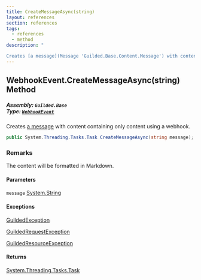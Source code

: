 ```yaml
---
title: CreateMessageAsync(string)
layout: references
section: references
tags:
  - references
  - method
description: "

Creates [a message](Message 'Guilded.Base.Content.Message') with content containing only content using a webhook."
---
```


## WebhookEvent.CreateMessageAsync(string) Method
##### **Assembly:** `Guilded.Base`<br/>**Type:** [`WebhookEvent`](WebhookEvent 'Guilded.Base.Events.WebhookEvent')

Creates [a message](Message 'Guilded.Base.Content.Message') with content containing only content using a webhook.

```csharp
public System.Threading.Tasks.Task CreateMessageAsync(string message);
```

### Remarks
  
The content will be formatted in Markdown.
#### Parameters

<a name='Guilded.Base.Events.WebhookEvent.CreateMessageAsync(string).message'></a>

`message` [System.String](https://docs.microsoft.com/en-us/dotnet/api/System.String 'System.String')

#### Exceptions

[GuildedException](GuildedException 'Guilded.Base.GuildedException')

[GuildedRequestException](GuildedRequestException 'Guilded.Base.GuildedRequestException')

[GuildedResourceException](GuildedResourceException 'Guilded.Base.GuildedResourceException')

#### Returns
[System.Threading.Tasks.Task](https://docs.microsoft.com/en-us/dotnet/api/System.Threading.Tasks.Task 'System.Threading.Tasks.Task')